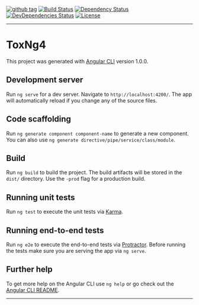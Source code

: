 [![github tag][github-tag-image]][github-tag-url]
[![Build Status][travis-image]][travis-url]
[![Dependency Status][david-image]][david-url]
[![DevDependencies Status][david-dev-image]][david-dev-url]
[![License][license-image]][license-url]

***

# ToxNg4

This project was generated with [Angular CLI](https://github.com/angular/angular-cli) version 1.0.0.

## Development server

Run `ng serve` for a dev server. Navigate to `http://localhost:4200/`. The app will automatically reload if you change any of the source files.

## Code scaffolding

Run `ng generate component component-name` to generate a new component. You can also use `ng generate directive/pipe/service/class/module`.

## Build

Run `ng build` to build the project. The build artifacts will be stored in the `dist/` directory. Use the `-prod` flag for a production build.

## Running unit tests

Run `ng test` to execute the unit tests via [Karma](https://karma-runner.github.io).

## Running end-to-end tests

Run `ng e2e` to execute the end-to-end tests via [Protractor](http://www.protractortest.org/).
Before running the tests make sure you are serving the app via `ng serve`.

## Further help

To get more help on the Angular CLI use `ng help` or go check out the [Angular CLI README](https://github.com/angular/angular-cli/blob/master/README.md).

***

[github-tag-image]: https://img.shields.io/github/tag/dasrick/tox-ng4.svg?style=flat-square
[github-tag-url]: https://github.com/dasrick/tox-ng4

[travis-image]: https://img.shields.io/travis/dasrick/tox-ng4.svg?style=flat-square
[travis-url]: https://travis-ci.org/dasrick/tox-ng4

[david-image]: https://img.shields.io/david/dasrick/tox-ng4.svg?style=flat-square
[david-url]: https://david-dm.org/dasrick/tox-ng4
[david-dev-image]: https://img.shields.io/david/dev/dasrick/tox-ng4.svg?style=flat-square
[david-dev-url]: https://david-dm.org/dasrick/tox-ng4?type=dev

[david-optional-image]: https://img.shields.io/david/optional/dasrick/tox-ng4.svg?style=flat-square
[david-peer-image]: https://img.shields.io/david/peer/dasrick/tox-ng4.svg?style=flat-square

[license-image]: https://img.shields.io/github/license/dasrick/tox-ng4.svg?style=flat-square
[license-url]: https://github.com/dasrick/tox-ng4/blob/master/LICENSE

